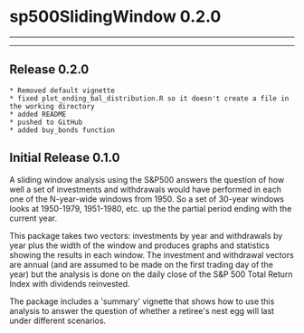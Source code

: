 # sp500SlidingWindow 0.2.0

-------------------------------------------------------------------------------
--------

## Release 0.2.0  
    * Removed default vignette
    * fixed plot_ending_bal_distribution.R so it doesn't create a file in the working directory
    * added README
    * pushed to GitHub
    * added buy_bonds function

## Initial Release 0.1.0   

A sliding window analysis using the S&P500 answers the question of how well a set of investments and withdrawals would have performed in each one of the N-year-wide windows from 1950. So a set of 30-year windows looks at 1950-1979, 1951-1980, etc. up the the partial period ending with the current year.   

This package takes two vectors: investments by year and withdrawals by year plus the width of the window and produces graphs and statistics showing the results in each window. The investment and withdrawal vectors are annual (and are assumed to be made on the first trading day of the year) but the analysis is done on the daily close of the S&P 500 Total Return Index with dividends reinvested.   

The package includes a 'summary' vignette that shows how to use this analysis to answer the question of whether a retiree's nest egg will last under different scenarios.
